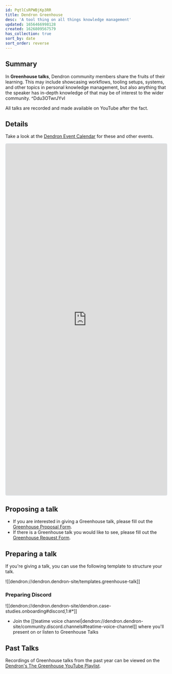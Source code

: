```yaml
---
id: PqtlCsRPWBjKp3RR
title: Dendron Greenhouse
desc: 'A tool thing on all things knowledge management'
updated: 1656466998128
created: 1626809567579
has_collection: true
sort_by: date
sort_order: reverse
---
```


## Summary

In **Greenhouse talks**, Dendron community members share the fruits of their learning. This may include showcasing workflows, tooling setups, systems, and other topics in personal knowledge management, but also anything that the speaker has in-depth knowledge of that may be of interest to the wider community.  ^Ddu3OTwrJYvI

All talks are recorded and made available on YouTube after the fact.

## Details

Take a look at the [Dendron Event Calendar](https://link.dendron.so/luma) for these and other events.

<iframe
  src="https://lu.ma/embed-checkout/evt-4C9uafLOnWOFXmm"
  width="100%"
  height="1100"
  frameborder="0"
  style="border:1px solid #bfcbda88;border-radius:4px;"
  allowfullscreen=""
  aria-hidden="false"
  tabindex="0"
></iframe>

## Proposing a talk

- If you are interested in giving a Greenhouse talk, please fill out the [Greenhouse Proposal Form](https://airtable.com/shrHMMl1NwefpM689?prefill_SurveyName=GreenhouseProposal&hide_SurveyName=true).
- If there is a Greenhouse talk you would like to see, please fill out the [Greenhouse Request Form](https://airtable.com/shrig560yLNVSb79y?prefill_SurveyName=GreenhouseRequest&hide_SurveyName=true).

## Preparing a talk

If you're giving a talk, you can use the following template to structure your talk.

![[dendron://dendron.dendron-site/templates.greenhouse-talk]]

### Preparing Discord

![[dendron://dendron.dendron-site/dendron.case-studies.onboarding#discord,1:#*]]
- Join the [[teatime voice channel|dendron://dendron.dendron-site/community.discord.channels#teatime-voice-channel]] where you'll present on or listen to Greenhouse Talks

## Past Talks

Recordings of Greenhouse talks from the past year can be viewed on the [Dendron's The Greenhouse YouTube Playlist](https://www.youtube.com/playlist?list=PLrXlRqY7c8J-lPtS82muQd4VD8pR7Vn4E).
